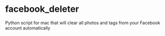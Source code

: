 # facebook_deleter
Python script for mac that will clear all photos and tags from your Facebook account automatically 
